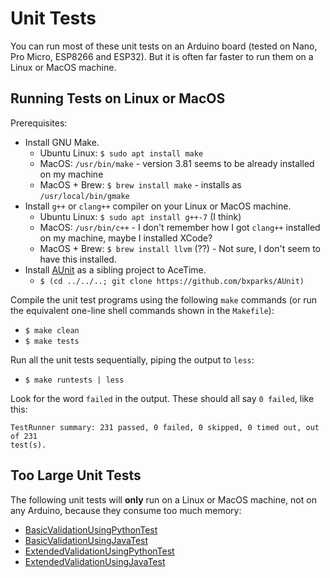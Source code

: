 # Unit Tests

You can run most of these unit tests on an Arduino board (tested on
Nano, Pro Micro, ESP8266 and ESP32). But it is often far faster to run them on a
Linux or MacOS machine.

## Running Tests on Linux or MacOS

Prerequisites:

* Install GNU Make.
    * Ubuntu Linux: `$ sudo apt install make`
    * MacOS: `/usr/bin/make` - version 3.81 seems to be already installed on my machine
    * MacOS + Brew: `$ brew install make` - installs as `/usr/local/bin/gmake`
* Install `g++` or `clang++` compiler on your Linux or MacOS machine.
    * Ubuntu Linux: `$ sudo apt install g++-7` (I think)
    * MacOS: `/usr/bin/c++` - I don't remember how I got `clang++` installed on
      my machine, maybe I installed XCode?
    * MacOS + Brew: `$ brew install llvm` (??) - Not sure, I don't seem to have
      this installed.
* Install [AUnit](https://github.com/bxparks/AUnit) as a sibling project to
  AceTime.
  * `$ (cd ../../..; git clone https://github.com/bxparks/AUnit)`

Compile the unit test programs using the following `make` commands (or run
the equivalent one-line shell commands shown in the `Makefile`):

* `$ make clean`
* `$ make tests`

Run all the unit tests sequentially, piping the output to `less`:
* `$ make runtests | less`

Look for the word `failed` in the output. These should all say `0 failed`, like
this:

```
TestRunner summary: 231 passed, 0 failed, 0 skipped, 0 timed out, out of 231
test(s).
```

## Too Large Unit Tests

The following unit tests will **only** run on a Linux or MacOS machine, not on
any Arduino, because they consume too much memory:
* [BasicValidationUsingPythonTest](BasicValidationUsingPythonTest)
* [BasicValidationUsingJavaTest](BasicValidationUsingJavaTest)
* [ExtendedValidationUsingPythonTest](ExtendedValidationUsingPythonTest)
* [ExtendedValidationUsingJavaTest](ExtendedValidationUsingJavaTest)
